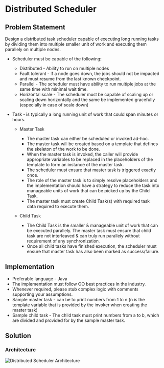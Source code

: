 # Distributed Scheduler

## Problem Statement
Design a distributed task scheduler capable of executing long running tasks by dividing them into multiple smaller unit of work and executing them parallely on multiple nodes.
- Scheduler must be capable of the following:
  - Distributed - Ability to run on multiple nodes
  - Fault tolerant - If a node goes down, the jobs should not be impacted and must resume from the last known checkpoint.
  - Parallel - The scheduler must have ability to run multiple jobs at the same time with minimal wait time.
  - Horizontal scale - The scheduler must be capable of scaling up or scaling down horizontally and the same be implemented gracefully (especially in case of scale down)

- Task - is typically a long running unit of work that could span minutes or hours.
  - Master Task
    - The master task can either be scheduled or invoked ad-hoc.
    - The master task will be created based on a template that defines the skeleton of the work to be done.
    - When the master task is invoked, the caller will provide appropriate variables to be replaced in the placeholders of the template to form an instance of the master task.
    - The scheduler must ensure that master task is triggered exactly once.
    - The role of the master task is to simply resolve placeholders and the implementation should have a strategy to reduce the task into manageable units of work that can be picked up by the Child Task.
    - The master task must create Child Task(s) with required task data required to execute them.

  - Child Task
    - The Child Task is the smaller & manageable unit of work that can be executed parallely. The master task must ensure that child task are not interleaved & can truly run parallely without requirement of any synchronization.
    - Once all child tasks have finished execution, the scheduler must ensure that master task has also been marked as success/failure.
  
## Implementation
- Preferable language - Java
- The implementation must follow OO best practices in the industry.
- Whenever required, please stub complex logic with comments supporting your assumptions.
- Sample master task - can be to print numbers from 1 to n (n is the template variable that is provided by the invoker when creating the master task)
- Sample child task - The child task must print numbers from a to b, which are divided and provided for by the sample master task.

## Solution
### Architecture
![Distributed Scheduler Architecture](https://drive.google.com/file/d/1gZkCJzLCOLla8b6W8CJxLDFKuv-CZpSW/view)
